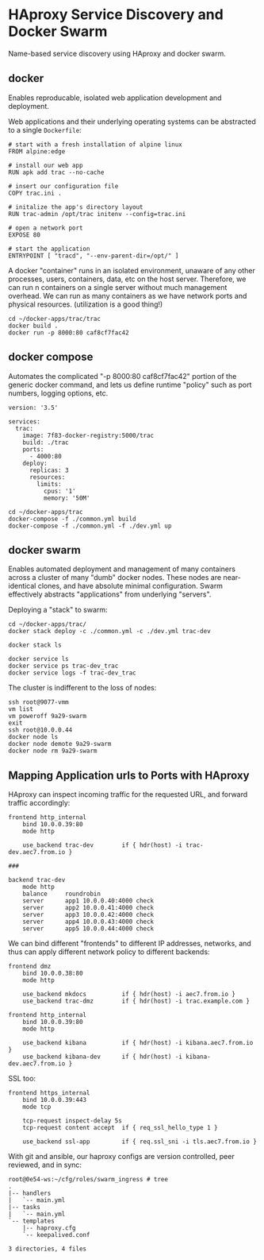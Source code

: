 # HAproxy Service Discovery and Docker Swarm

Name-based service discovery using HAproxy and docker swarm.

## docker

Enables reproducable, isolated web application development and deployment.

Web applications and their underlying operating systems can be abstracted to a single `Dockerfile`:

```
# start with a fresh installation of alpine linux
FROM alpine:edge

# install our web app
RUN apk add trac --no-cache

# insert our configuration file
COPY trac.ini .

# initalize the app's directory layout
RUN trac-admin /opt/trac initenv --config=trac.ini

# open a network port
EXPOSE 80

# start the application
ENTRYPOINT [ "tracd", "--env-parent-dir=/opt/" ]
```

A docker "container" runs in an isolated environment, unaware of any other processes, users, containers, data, etc on the host server.  Therefore, we can run n containers on a single server without much management overhead.  We can run as many containers as we have network ports and physical resources.  (utilization is a good thing!)

```
cd ~/docker-apps/trac/trac
docker build .
docker run -p 8000:80 caf8cf7fac42
```

## docker compose

Automates the complicated "-p 8000:80 caf8cf7fac42" portion of the generic docker command, and lets us define runtime "policy" such as port numbers, logging options, etc.

```
version: '3.5'

services:
  trac:
    image: 7f83-docker-registry:5000/trac
    build: ./trac
    ports:
      - 4000:80
    deploy:
      replicas: 3
      resources:
        limits:
          cpus: '1'
          memory: '50M'
```

```
cd ~/docker-apps/trac
docker-compose -f ./common.yml build
docker-compose -f ./common.yml -f ./dev.yml up
```

## docker swarm

Enables automated deployment and management of many containers across a cluster of many "dumb" docker nodes.  These nodes are near-identical clones, and have absolute minimal configuration.  Swarm effectively abstracts "applications" from underlying "servers".

Deploying a "stack" to swarm:

```
cd ~/docker-apps/trac/
docker stack deploy -c ./common.yml -c ./dev.yml trac-dev
```

```
docker stack ls
```

```
docker service ls
docker service ps trac-dev_trac
docker service logs -f trac-dev_trac
```

The cluster is indifferent to the loss of nodes:

```
ssh root@9077-vmm
vm list
vm poweroff 9a29-swarm
exit
ssh root@10.0.0.44
docker node ls
docker node demote 9a29-swarm
docker node rm 9a29-swarm
```

## Mapping Application urls to Ports with HAproxy

HAproxy can inspect incoming traffic for the requested URL, and forward traffic accordingly:

```
frontend http_internal
    bind 10.0.0.39:80
    mode http

    use_backend trac-dev        if { hdr(host) -i trac-dev.aec7.from.io }

###

backend trac-dev
    mode http
    balance     roundrobin
    server      app1 10.0.0.40:4000 check
    server      app2 10.0.0.41:4000 check
    server      app3 10.0.0.42:4000 check
    server      app4 10.0.0.43:4000 check
    server      app5 10.0.0.44:4000 check
```

We can bind different "frontends" to different IP addresses, networks, and thus can apply different network policy to different backends:

```
frontend dmz
    bind 10.0.0.38:80
    mode http

    use_backend mkdocs          if { hdr(host) -i aec7.from.io }
    use_backend trac-dmz        if { hdr(host) -i trac.example.com }

frontend http_internal
    bind 10.0.0.39:80
    mode http

    use_backend kibana          if { hdr(host) -i kibana.aec7.from.io }
    use_backend kibana-dev      if { hdr(host) -i kibana-dev.aec7.from.io }
```

SSL too:

```
frontend https_internal
    bind 10.0.0.39:443
    mode tcp

    tcp-request inspect-delay 5s
    tcp-request content accept  if { req_ssl_hello_type 1 }

    use_backend ssl-app         if { req.ssl_sni -i tls.aec7.from.io }
```

With git and ansible, our haproxy configs are version controlled, peer reviewed, and in sync:

```
root@0e54-ws:~/cfg/roles/swarm_ingress # tree
.
|-- handlers
|   `-- main.yml
|-- tasks
|   `-- main.yml
`-- templates
    |-- haproxy.cfg
    `-- keepalived.conf

3 directories, 4 files
```
